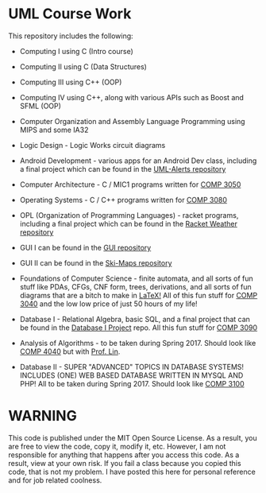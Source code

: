 UML Course Work
==================

This repository includes the following:

* Computing I using C (Intro course)

* Computing II using C (Data Structures)

* Computing III using C++ (OOP)

* Computing IV using C++, along with various APIs such as Boost and SFML (OOP)

* Computer Organization and Assembly Language Programming using MIPS and some IA32

* Logic Design - Logic Works circuit diagrams

* Android Development - various apps for an Android Dev class, including a final project which can be found in the [UML-Alerts repository](https://github.com/JasonD94/UML-Alerts)

* Computer Architecture - C / MIC1 programs written for [COMP 3050](http://www.cs.uml.edu/~bill/cs305/)

* Operating Systems - C / C++ programs written for [COMP 3080](http://www.cs.uml.edu/~bill/cs308/)

* OPL (Organization of Programming Languages) - racket programs, including a final project which can be found in the [Racket Weather repository](https://github.com/oplS16projects/Racket-Weather)

* GUI I can be found in the [GUI repository](https://github.com/JasonD94/GUI)

* GUI II can be found in the [Ski-Maps repository](https://github.com/JasonD94/Ski-Maps)

* Foundations of Computer Science - finite automata, and all sorts of fun stuff like PDAs, CFGs, CNF form, trees, derivations, and all sorts of fun diagrams that are a bitch to make in [LaTeX!](https://www.latex-project.org/) All of this fun stuff for [COMP 3040](http://www.cs.uml.edu/~kseethar/Fall2016/COMP.3040/) and the low low price of just 50 hours of my life!

* Database I - Relational Algebra, basic SQL, and a final project that can be found in the [Database I Project](https://github.com/JasonD94/Database-I-Project) repo. All this fun stuff for [COMP 3090](http://www.cs.uml.edu/~cchen/309-F16/index.html)

* Analysis of Algorithms - to be taken during Spring 2017. Should look like [COMP 4040](http://www.cs.uml.edu/~kdaniels/courses/ALG_404_S15.html) but with [Prof. Lin](https://www.uml.edu/Sciences/computer-science/faculty/Lin-Sirong.aspx).

* Database II - SUPER "ADVANCED" TOPICS IN DATABASE SYSTEMS! INCLUDES (ONE) WEB BASED DATABASE WRITTEN IN MYSQL AND PHP! All to be taken during Spring 2017. Should look like [COMP 3100](http://www.cs.uml.edu/~cchen/310-S16/index.html)

WARNING
========

This code is published under the MIT Open Source License. As a result, you are free to view the code, copy it, modify it, etc. However, I am not responsible for anything that happens after you access this code. As a result, view at your own risk. If you fail a class because you copied this code, that is not my problem. I have posted this here for personal reference and for job related coolness.
